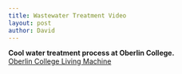 ```yaml
---
title: Wastewater Treatment Video
layout: post
author: David
---
```

**Cool water treatment process at Oberlin College.**  
[Oberlin College Living Machine](https://youtu.be/fmdsBlWwSTU)
